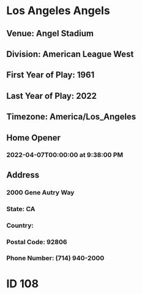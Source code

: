 # Los Angeles Angels
## Venue: Angel Stadium
## Division: American League West
## First Year of Play: 1961
## Last Year of Play: 2022
## Timezone: America/Los_Angeles
## Home Opener
### 2022-04-07T00:00:00 at 9:38:00 PM
## Address
### 2000 Gene Autry Way
### State: CA
### Country: 
### Postal Code: 92806
### Phone Number: (714) 940-2000
# ID 108